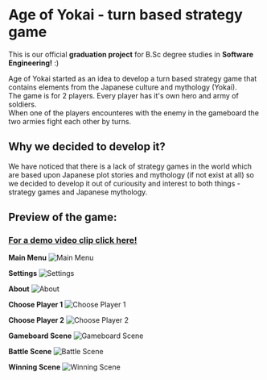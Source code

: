 # Age of Yokai - turn based strategy game
This is our official **graduation project** for B.Sc degree studies in **Software Engineering!** :)

Age of Yokai started as an idea to develop a turn based strategy game that contains elements from the Japanese culture and mythology (Yokai).\
The game is for 2 players. Every player has it's own hero and army of soldiers.\
When one of the players encounteres with the enemy in the gameboard the two armies fight each other by turns. 

## Why we decided to develop it?
We have noticed that there is a lack of strategy games in the world which are based upon Japanese plot stories and mythology (if not exist at all) so we decided to develop it out of curiousity and interest to both things - strategy games and Japanese mythology.

## Preview of the game:
###  [**For a demo video clip click here!**](https://www.youtube.com/watch?v=srFr2wPV7zA&ab_channel=AvivPerets "Age of Yokai") 

**Main Menu**
![Main Menu](https://user-images.githubusercontent.com/44986276/113613887-7dfeb680-965a-11eb-9787-bc3bebe1c28d.png)

**Settings**
![Settings](https://user-images.githubusercontent.com/44986276/113614104-b900ea00-965a-11eb-828f-2be1925859a8.png)

**About**
![About](https://user-images.githubusercontent.com/44986276/113614274-f5344a80-965a-11eb-9b98-e640496863f3.png)

**Choose Player 1**
![Choose Player 1](https://user-images.githubusercontent.com/44986276/113614137-c4541580-965a-11eb-83e3-2dddf00f2201.png)

**Choose Player 2**
![Choose Player 2](https://user-images.githubusercontent.com/44986276/113614645-74298300-965b-11eb-9674-49f2a353b44f.png)

**Gameboard Scene**
![Gameboard Scene](https://user-images.githubusercontent.com/44986276/113614681-80addb80-965b-11eb-8907-e1f755134948.png)

**Battle Scene**
![Battle Scene](https://user-images.githubusercontent.com/44986276/113614747-8efbf780-965b-11eb-9191-e7138e20dde5.png)

**Winning Scene**
![Winning Scene](https://user-images.githubusercontent.com/44986276/113614781-991df600-965b-11eb-899a-43525d504637.png)

